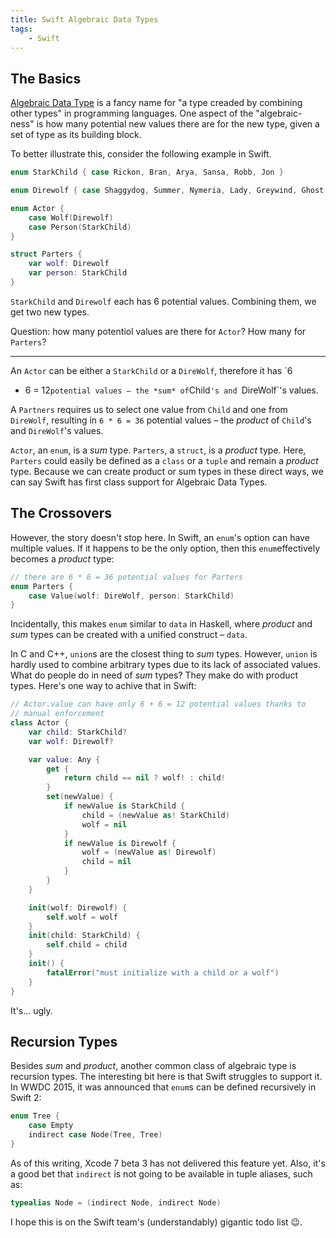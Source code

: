 ```yaml
---
title: Swift Algebraic Data Types
tags:
    - Swift
---
```


## The Basics

[Algebraic Data Type][] is a fancy name for "a type creaded by combining other
types" in programming languages. One aspect of the "algebraic-ness" is how
many potential new values there are for the new type, given a set of type as
its building block.

To better illustrate this, consider the following example in Swift.

```swift
enum StarkChild { case Rickon, Bran, Arya, Sansa, Robb, Jon }

enum Direwolf { case Shaggydog, Summer, Nymeria, Lady, Greywind, Ghost }

enum Actor {
    case Wolf(Direwolf)
    case Person(StarkChild)
}

struct Parters {
    var wolf: Direwolf
    var person: StarkChild
}
```

`StarkChild` and `Direwolf` each has 6 potential values. Combining them, we
get two new types.

Question: how many potentiol values are there for `Actor`? How many for
`Parters`?

<hr>

An `Actor` can be either a `StarkChild` or a `DireWolf`, therefore it has `6
+ 6 = 12` potential values – the *sum* of `Child`'s and `DireWolf`'s values.

A `Partners` requires us to select one value from `Child` and one from
`DireWolf`, resulting in `6 * 6 = 36` potential values – the *product* of
`Child`'s and `DireWolf`'s values.

`Actor`, an `enum`, is a *sum* type. `Parters`, a `struct`, is a *product*
type. Here, `Parters` could easily be defined as a `class` or a `tuple` and
remain a *product* type. Because we can create product or sum types in these
direct ways, we can say Swift has first class support for Algebraic Data
Types.


## The Crossovers

However, the story doesn't stop here. In Swift, an `enum`'s option can have
multiple values. If it happens to be the only option, then this
`enum`effectively becomes a *product* type:

```swift
// there are 6 * 6 = 36 potential values for Parters
enum Parters {
    case Value(wolf: DireWolf, person: StarkChild)
}
```

Incidentally, this makes `enum` similar to `data` in Haskell, where *product*
and *sum* types can be created with a unified construct – `data`.

In C and C++, `union`s are the closest thing to *sum* types. However, `union`
is hardly used to combine arbitrary types due to its lack of associated
values. What do people do in need of *sum* types? They make do with product
types. Here's one way to achive that in Swift:

```swift
// Actor.value can have only 6 + 6 = 12 potential values thanks to
// manual enforcement
class Actor {
    var child: StarkChild?
    var wolf: Direwolf?

    var value: Any {
        get {
            return child == nil ? wolf! : child!
        }
        set(newValue) {
            if newValue is StarkChild {
                child = (newValue as! StarkChild)
                wolf = nil
            }
            if newValue is Direwolf {
                wolf = (newValue as! Direwolf)
                child = nil
            }
        }
    }

    init(wolf: Direwolf) {
        self.wolf = wolf
    }
    init(child: StarkChild) {
        self.child = child
    }
    init() {
        fatalError("must initialize with a child or a wolf")
    }
}
```

It's… ugly.

## Recursion Types

Besides *sum* and *product*, another common class of algebraic type is
recursion types. The interesting bit here is that Swift struggles to support
it. In WWDC 2015, it was announced that `enum`s can be defined recursively in
Swift 2:

```swift
enum Tree {
    case Empty
    indirect case Node(Tree, Tree)
}
```

As of this writing, Xcode 7 beta 3 has not delivered this feature yet.
Also, it's a good bet that `indirect` is not going to be available in tuple
aliases, such as:

```swift
typealias Node = (indirect Node, indirect Node)
```

I hope this is on the Swift team's (understandably) gigantic todo list 😉.

[Algebraic Data Type]: https://en.wikipedia.org/wiki/Algebraic_data_type
